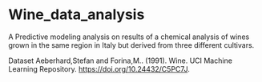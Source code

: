 # Wine_data_analysis
A Predictive modeling analysis on results of a chemical analysis of wines grown in the same region in Italy but derived from three different cultivars. 

Dataset
Aeberhard,Stefan and Forina,M.. (1991). Wine. UCI Machine Learning Repository. https://doi.org/10.24432/C5PC7J.
